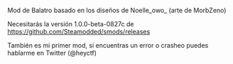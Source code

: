 Mod de Balatro basado en los diseños de Noelle_owo_ (arte de MorbZeno)

Necesitarás la versión 1.0.0-beta-0827c de https://github.com/Steamodded/smods/releases

También es mi primer mod, si encuentras un error o crasheo puedes hablarme en Twitter (@heyctf)
